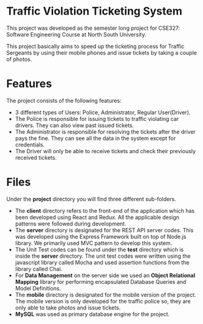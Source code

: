 # Traffic Violation Ticketing System

This project was developed as the semester long project for CSE327: Software Engineering Course at North South University. 

This project basically aims to speed up the ticketing process for Traffic Sergeants by using their mobile phones and issue tickets by taking a couple of photos. 

# Features
The project consists of the following features:

- 3 different types of Users: Police, Administrator, Regular User(Driver).
- The Police is responsible for issuing tickets to traffic violating car drivers. They can also view past issued tickets.
- The Administrator is responsible for resolving the tickets after the driver pays the fine. They can see all the data in the system except for credentials.
- The Driver will only be able to receive tickets and check their previously received tickets.

# Files

Under the **project** directory you will find three different sub-folders. 
- The **client** directory refers to the front-end of the application which has been developed using React and Redux. All the applicable design patterns were followed during development.
- The **server** directory is designated for the REST API server codes. This was developed using the Express Framework built on top of Node.js library. We primarily used MVC pattern to develop this system.
- The Unit Test codes can be found under the **test** directory which is inside the **server** directory. The unit test codes were written using the javascript library called Mocha and used assertion functions from the library called Chai.
- For **Data Management** on the server side we used an **Object Relational Mapping** library for performing encapsulated Database Queries and Model Definitions.
- The **mobile** directory is designated for the mobile version of the project. The mobile version is only developed for the traffic police so, they are only able to take photos and issue tickets.
- **MySQL** was used as primary database engine for the project.
